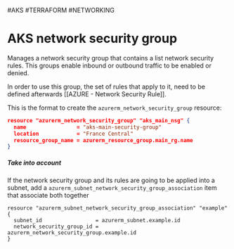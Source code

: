 #AKS #TERRAFORM #NETWORKING 

# AKS network security group

Manages a network security group that contains a list network security rules. 
This groups enable inbound or outbound traffic to be enabled or denied. 


In order to use this group, the set of rules that apply to it, need to be defined afterwards [[AZURE - Network Security Rule]]. 

This is the format to create the `azurerm_network_security_group` resource: 

```json
resource "azurerm_network_security_group" "aks_main_nsg" {
  name                = "aks-main-security-group"
  location            = "France Central"
  resource_group_name = azurerm_resource_group.main_rg.name
}
```

##### Take into account

If the network security group and its rules are going to be applied into a subnet, add a `azurerm_subnet_network_security_group_association` item that associate both together

```hcl
resource "azurerm_subnet_network_security_group_association" "example" {
  subnet_id                 = azurerm_subnet.example.id
  network_security_group_id = azurerm_network_security_group.example.id
}
```